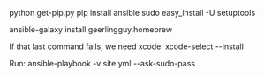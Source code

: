 python get-pip.py
pip install ansible
sudo easy\_install -U setuptools  

ansible-galaxy install geerlingguy.homebrew

If that last command fails, we need xcode:
xcode-select --install

Run:
ansible-playbook -v site.yml --ask-sudo-pass
